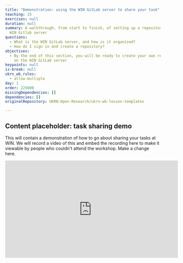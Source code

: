```yaml
---
title: "Demonstration: using the WIN GitLab server to share your task"
teaching: 25
exercises: null
duration: null
summary: A walkthrough, from start to finish, of setting up a repository on the
  WIN Gitlab server
questions:
  - What is the WIN GitLab server, and how is it organised?
  - How do I sign in and create a repository?
objectives:
  - By the end of this section, you will be ready to create your own repository
    on the WIN GitLab server
keypoints: null
is-break: null
ukrn_wb_rules:
  - allow-multiple
day: 1
order: 225000
missingDependencies: []
dependencies: []
originalRepository: UKRN-Open-Research/ukrn-wb-lesson-templates

---
```

## Content placeholder: task sharing demo

This will contain a demonstration of how to go about sharing your tasks at WIN. We will record a video of this and embed the recording here to make it viewable by people who couldn't attend the workshop. Make a change here.

<iframe width="560" height="315" src="https://www.youtube.com/embed/Jt4Z1vwtXT0" title="YouTube video player" frameborder="0" allow="accelerometer; autoplay; clipboard-write; encrypted-media; gyroscope; picture-in-picture" allowfullscreen></iframe>